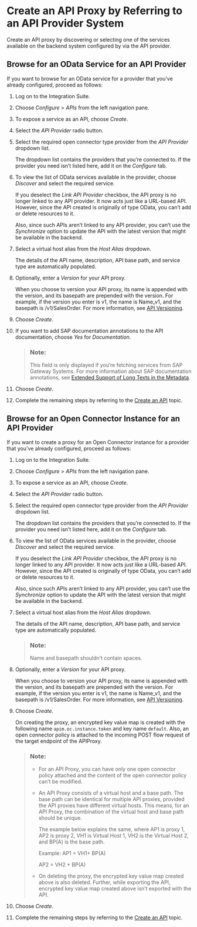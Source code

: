 <!-- loio84628b9a16bd496391c9c26f5d4a4283 -->

# Create an API Proxy by Referring to an API Provider System

Create an API proxy by discovering or selecting one of the services available on the backend system configured by via the API provider.



<a name="loio84628b9a16bd496391c9c26f5d4a4283__section_imc_frp_pyb"/>

## Browse for an OData Service for an API Provider

If you want to browse for an OData service for a provider that you’ve already configured, proceed as follows:

1.  Log on to the Integration Suite.

2.  Choose *Configure* \> *APIs* from the left navigation pane.

3.  To expose a service as an API, choose *Create*.

4.  Select the *API Provider* radio button.

5.  Select the required open connector type provider from the *API Provider* dropdown list.

    The dropdown list contains the providers that you’re connected to. If the provider you need isn’t listed here, add it on the *Configure* tab.

6.  To view the list of OData services available in the provider, choose *Discover* and select the required service.

    If you deselect the *Link API Provider* checkbox, the API proxy is no longer linked to any API provider. It now acts just like a URL-based API. However, since the API created is originally of type OData, you can’t add or delete resources to it.

    Also, since such APIs aren’t linked to any API provider, you can’t use the *Synchronize* option to update the API with the latest version that might be available in the backend.

7.  Select a virtual host alias from the *Host Alias* dropdown.

    The details of the API name, description, API base path, and service type are automatically populated.

8.  Optionally, enter a *Version* for your API proxy.

    When you choose to version your API proxy, its name is appended with the version, and its basepath are prepended with the version. For example, if the version you enter is v1, the name is Name\_v1, and the basepath is /v1/SalesOrder. For more information, see [API Versioning](api-versioning-b3cda3b.md).

9.  Choose *Create*.

10. If you want to add SAP documentation annotations to the API documentation, choose *Yes* for *Documentation*.

    > ### Note:  
    > This field is only displayed if you’re fetching services from SAP Gateway Systems. For more information about SAP documentation annotations, see [Extended Support of Long Texts in the Metadata](http://help.sap.com/saphelp_gateway20sp10/helpdata/en/30/6e8c537c8fcc26e10000000a4450e5/frameset.htm).

11. Choose *Create*.

12. Complete the remaining steps by referring to the [Create an API](create-an-api-c0842d5.md) topic.




<a name="loio84628b9a16bd496391c9c26f5d4a4283__section_u45_frp_pyb"/>

## Browse for an Open Connector Instance for an API Provider

If you want to create a proxy for an Open Connector instance for a provider that you’ve already configured, proceed as follows:

1.  Log on to the Integration Suite.

2.  Choose *Configure* \> *APIs* from the left navigation pane.

3.  To expose a service as an API, choose *Create*.

4.  Select the *API Provider* radio button.

5.  Select the required open connector type provider from the *API Provider* dropdown list.

    The dropdown list contains the providers that you’re connected to. If the provider you need isn’t listed here, add it on the *Configure* tab.

6.  To view the list of OData services available in the provider, choose *Discover* and select the required service.

    If you deselect the *Link API Provider* checkbox, the API proxy is no longer linked to any API provider. It now acts just like a URL-based API. However, since the API created is originally of type OData, you can’t add or delete resources to it.

    Also, since such APIs aren’t linked to any API provider, you can’t use the *Synchronize* option to update the API with the latest version that might be available in the backend.

7.  Select a virtual host alias from the *Host Alias* dropdown.

    The details of the API name, description, API base path, and service type are automatically populated.

    > ### Note:  
    > Name and basepath shouldn’t contain spaces.

8.  Optionally, enter a *Version* for your API proxy.

    When you choose to version your API proxy, its name is appended with the version, and its basepath are prepended with the version. For example, if the version you enter is v1, the name is Name\_v1, and the basepath is /v1/SalesOrder. For more information, see [API Versioning](api-versioning-b3cda3b.md).

9.  Choose *Create*.

    On creating the proxy, an encrypted key value map is created with the following name `apim.oc.instance.token` and key name `default`. Also, an open connector policy is attached to the incoming POST flow request of the target endpoint of the APIProxy.

    > ### Note:  
    > -   For an API Proxy, you can have only one open connector policy attached and the content of the open connector policy can’t be modified.
    > 
    > -   An API Proxy consists of a virtual host and a base path. The base path can be identical for multiple API proxies, provided the API proxies have different virtual hosts. This means, for an API Proxy, the combination of the virtual host and base path should be unique.
    > 
    >     The example below explains the same, where AP1 is proxy 1, AP2 is proxy 2, VH1 is Virtual Host 1, VH2 is the Virtual Host 2, and BP\(A\) is the base path.
    > 
    >     Example: AP1 = VH1+ BP\(A\)
    > 
    >     AP2 = VH2 + BP\(A\)
    > 
    > -   On deleting the proxy, the encrypted key value map created above is also deleted. Further, while exporting the API, encrypted key value map created above isn’t exported with the API.

10. Choose *Create*.

11. Complete the remaining steps by referring to the [Create an API](create-an-api-c0842d5.md) topic.


